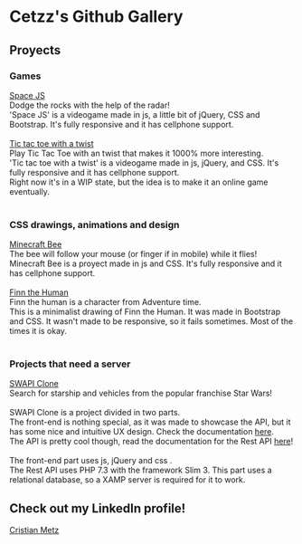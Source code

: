 # Cetzz's Github Gallery


<h2>Proyects</h2>

<h3>Games</h3><p>
                <a href='/SpaceJS/SpaceJS.html'>Space JS</a><br>
                    Dodge the rocks with the help of the radar! <br>
                    'Space JS' is a videogame made in js, a little bit of jQuery, CSS and Bootstrap. It's fully responsive and it has cellphone support.<br>
                   <br> 
                <a href='/tictactoe/tictactoe.html'>Tic tac toe with a twist</a><br>
                    Play Tic Tac Toe with an twist that makes it 1000% more interesting.<br>
                    'Tic tac toe with a twist' is a videogame made in js, jQuery, and CSS. It's fully responsive and it has cellphone support.<br>
                    Right now it's in a WIP state, but the idea is to make it an online game eventually.<br><br> </p>
                <h3>CSS drawings, animations and design</h3>
                   <p>
                    <a href='/CSSIllustrations/minecraftbee.html'>Minecraft Bee</a><br>
                    The bee will follow your mouse (or finger if in mobile) while it flies!<br>
                    Minecraft Bee is a proyect made in js and CSS. It's fully responsive and it has cellphone support.<br><br>
                    <a href='/CSSIllustrations/finn.html'>Finn the Human</a><br>
                    Finn the human is a character from Adventure time.<br>
                    This is a minimalist drawing of Finn the Human. It was made in Bootstrap and CSS. It wasn't made to be responsive, so it fails sometimes. Most of the times it  is okay.<br><br> 
                   </p>
                <h3>Projects that need a server</h3>
                   <p>
                    <a href='/CSSIllustrations/minecraftbee.html'>SWAPI Clone</a><br>
                    Search for starship and vehicles from the popular franchise Star Wars!<br><br>
                    SWAPI Clone is a project divided in two parts. <br>The front-end is nothing special, as it was made to showcase the API, but it has some nice and intuitive UX design. Check the documentation <a href='https://github.com/cetzz/SWAPICLONE_Front'>here</a>.<br>The API is pretty cool though, read the documentation for the Rest API <a href='https://github.com/cetzz/test_LN'>here</a>! <br><br>
                    The front-end part uses js, jQuery and css .<br>
                    The Rest API uses PHP 7.3 with the framework Slim 3. This part uses a relational database, so a XAMP server is required for it to work. 
                   </p>
                <h2>Check out my LinkedIn profile!</h2>
                    <p>
                     <a href='https://ar.linkedin.com/in/cristian-metz'>Cristian Metz</a></p>
